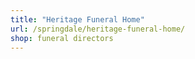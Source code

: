 ```yaml
---
title: "Heritage Funeral Home"
url: /springdale/heritage-funeral-home/
shop: funeral directors
---
```

